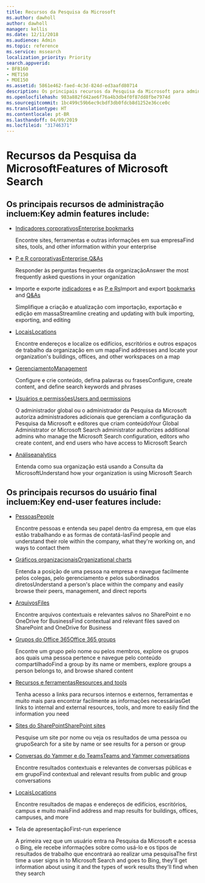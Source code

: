 ```yaml
---
title: Recursos da Pesquisa da Microsoft
ms.author: dawholl
author: dawholl
manager: kellis
ms.date: 12/11/2018
ms.audience: Admin
ms.topic: reference
ms.service: mssearch
localization_priority: Priority
search.appverid:
- BFB160
- MET150
- MOE150
ms.assetid: 5861e462-faed-4c3d-824d-ed3aafd80714
description: Os principais recursos da Pesquisa da Microsoft para administradores e usuários finais incluem indicadores, perguntas e respostas e informações sobre gerenciamento e dados
ms.openlocfilehash: 983a882fd42ae6f76a4b3db4f0f87dd8fbe7974d
ms.sourcegitcommit: 1bc499c59b6ec9cbdf3db0fdcb8d1252e36cce0c
ms.translationtype: HT
ms.contentlocale: pt-BR
ms.lasthandoff: 04/09/2019
ms.locfileid: "31746371"
---
```

# <a name="features-of-microsoft-search"></a><span data-ttu-id="f7c7e-103">Recursos da Pesquisa da Microsoft</span><span class="sxs-lookup"><span data-stu-id="f7c7e-103">Features of Microsoft Search</span></span>

## <a name="key-admin-features-include"></a><span data-ttu-id="f7c7e-104">Os principais recursos de administração incluem:</span><span class="sxs-lookup"><span data-stu-id="f7c7e-104">Key admin features include:</span></span>

- [<span data-ttu-id="f7c7e-105">Indicadores corporativos</span><span class="sxs-lookup"><span data-stu-id="f7c7e-105">Enterprise bookmarks</span></span>](create-and-manage-bookmarks.md)
    
    <span data-ttu-id="f7c7e-106">Encontre sites, ferramentas e outras informações em sua empresa</span><span class="sxs-lookup"><span data-stu-id="f7c7e-106">Find sites, tools, and other information within your enterprise</span></span>
    
- [<span data-ttu-id="f7c7e-107">P e R corporativas</span><span class="sxs-lookup"><span data-stu-id="f7c7e-107">Enterprise Q&As</span></span>](create-and-manage-qas.md)
    
    <span data-ttu-id="f7c7e-108">Responder às perguntas frequentes da organização</span><span class="sxs-lookup"><span data-stu-id="f7c7e-108">Answer the most frequently asked questions in your organization</span></span>
    
- <span data-ttu-id="f7c7e-109">Importe e exporte [indicadores](bulk-create-bookmarks.md) e as [P e Rs](bulk-create-qas.md)</span><span class="sxs-lookup"><span data-stu-id="f7c7e-109">Import and export [bookmarks](bulk-create-bookmarks.md) and [Q&As](bulk-create-qas.md)</span></span>
    
    <span data-ttu-id="f7c7e-110">Simplifique a criação e atualização com importação, exportação e edição em massa</span><span class="sxs-lookup"><span data-stu-id="f7c7e-110">Streamline creating and updating with bulk importing, exporting, and editing</span></span>

- [<span data-ttu-id="f7c7e-111">Locais</span><span class="sxs-lookup"><span data-stu-id="f7c7e-111">Locations</span></span>](locations.md)
    
    <span data-ttu-id="f7c7e-112">Encontre endereços e localize os edifícios, escritórios e outros espaços de trabalho da organização em um mapa</span><span class="sxs-lookup"><span data-stu-id="f7c7e-112">Find addresses and locate your organization's buildings, offices, and other workspaces on a map</span></span>
    
- [<span data-ttu-id="f7c7e-113">Gerenciamento</span><span class="sxs-lookup"><span data-stu-id="f7c7e-113">Management</span></span>](set-up-microsoft-search.md)
    
    <span data-ttu-id="f7c7e-114">Configure e crie conteúdo, defina palavras ou frases</span><span class="sxs-lookup"><span data-stu-id="f7c7e-114">Configure, create content, and define search keywords and phrases</span></span>
    
- [<span data-ttu-id="f7c7e-115">Usuários e permissões</span><span class="sxs-lookup"><span data-stu-id="f7c7e-115">Users and permissions</span></span>](add-users.md)
    
    <span data-ttu-id="f7c7e-116">O administrador global ou o administrador da Pesquisa da Microsoft autoriza administradores adicionais que gerenciam a configuração da Pesquisa da Microsoft e editores que criam conteúdo</span><span class="sxs-lookup"><span data-stu-id="f7c7e-116">Your Global Administrator or Microsoft Search administrator authorizes additional admins who manage the Microsoft Search configuration, editors who create content, and end users who have access to Microsoft Search</span></span>
    
- [<span data-ttu-id="f7c7e-117">Análise</span><span class="sxs-lookup"><span data-stu-id="f7c7e-117">analytics</span></span> ](get-insights.md) 
    
    <span data-ttu-id="f7c7e-118">Entenda como sua organização está usando a Consulta da Microsoft</span><span class="sxs-lookup"><span data-stu-id="f7c7e-118">Understand how your organization is using Microsoft Search</span></span> 
    
## <a name="key-end-user-features-include"></a><span data-ttu-id="f7c7e-119">Os principais recursos do usuário final incluem:</span><span class="sxs-lookup"><span data-stu-id="f7c7e-119">Key end-user features include:</span></span>

- [<span data-ttu-id="f7c7e-120">Pessoas</span><span class="sxs-lookup"><span data-stu-id="f7c7e-120">People</span></span>](use/find-people-and-groups.md)
    
    <span data-ttu-id="f7c7e-121">Encontre pessoas e entenda seu papel dentro da empresa, em que elas estão trabalhando e as formas de contatá-las</span><span class="sxs-lookup"><span data-stu-id="f7c7e-121">Find people and understand their role within the company, what they're working on, and ways to contact them</span></span>
    
- [<span data-ttu-id="f7c7e-122">Gráficos organizacionais</span><span class="sxs-lookup"><span data-stu-id="f7c7e-122">Organizational charts</span></span>](use/find-people-and-groups.md)
    
    <span data-ttu-id="f7c7e-123">Entenda a posição de uma pessoa na empresa e navegue facilmente pelos colegas, pelo gerenciamento e pelos subordinados diretos</span><span class="sxs-lookup"><span data-stu-id="f7c7e-123">Understand a person's place within the company and easily browse their peers, management, and direct reports</span></span>
    
- [<span data-ttu-id="f7c7e-124">Arquivos</span><span class="sxs-lookup"><span data-stu-id="f7c7e-124">Files</span></span>](use/find-files.md)
    
    <span data-ttu-id="f7c7e-125">Encontre arquivos contextuais e relevantes salvos no SharePoint e no OneDrive for Business</span><span class="sxs-lookup"><span data-stu-id="f7c7e-125">Find contextual and relevant files saved on SharePoint and OneDrive for Business</span></span>
    
- [<span data-ttu-id="f7c7e-126">Grupos do Office 365</span><span class="sxs-lookup"><span data-stu-id="f7c7e-126">Office 365 groups</span></span>](use/find-people-and-groups.md)
    
    <span data-ttu-id="f7c7e-127">Encontre um grupo pelo nome ou pelos membros, explore os grupos aos quais uma pessoa pertence e navegue pelo conteúdo compartilhado</span><span class="sxs-lookup"><span data-stu-id="f7c7e-127">Find a group by its name or members, explore groups a person belongs to, and browse shared content</span></span>
    
- [<span data-ttu-id="f7c7e-128">Recursos e ferramentas</span><span class="sxs-lookup"><span data-stu-id="f7c7e-128">Resources and tools</span></span>](use/find-resources-tools-and-more.md)
    
    <span data-ttu-id="f7c7e-129">Tenha acesso a links para recursos internos e externos, ferramentas e muito mais para encontrar facilmente as informações necessárias</span><span class="sxs-lookup"><span data-stu-id="f7c7e-129">Get links to internal and external resources, tools, and more to easily find the information you need</span></span>
    
- [<span data-ttu-id="f7c7e-130">Sites do SharePoint</span><span class="sxs-lookup"><span data-stu-id="f7c7e-130">SharePoint sites</span></span>](use/find-sharepoint-sites.md)
    
    <span data-ttu-id="f7c7e-131">Pesquise um site por nome ou veja os resultados de uma pessoa ou grupo</span><span class="sxs-lookup"><span data-stu-id="f7c7e-131">Search for a site by name or see results for a person or group</span></span>
    
- [<span data-ttu-id="f7c7e-132">Conversas do Yammer e do Teams</span><span class="sxs-lookup"><span data-stu-id="f7c7e-132">Teams and Yammer conversations</span></span>](use/find-conversations.md)
    
    <span data-ttu-id="f7c7e-133">Encontre resultados contextuais e relevantes de conversas públicas e em grupo</span><span class="sxs-lookup"><span data-stu-id="f7c7e-133">Find contextual and relevant results from public and group conversations</span></span>

- [<span data-ttu-id="f7c7e-134">Locais</span><span class="sxs-lookup"><span data-stu-id="f7c7e-134">Locations</span></span>](use/find-locations.md)
    
    <span data-ttu-id="f7c7e-135">Encontre resultados de mapas e endereços de edifícios, escritórios, campus e muito mais</span><span class="sxs-lookup"><span data-stu-id="f7c7e-135">Find address and map results for buildings, offices, campuses, and more</span></span>
    
- <span data-ttu-id="f7c7e-136">Tela de apresentação</span><span class="sxs-lookup"><span data-stu-id="f7c7e-136">First-run experience</span></span>
    
    <span data-ttu-id="f7c7e-137">A primeira vez que um usuário entra na Pesquisa da Microsoft e acessa o Bing, ele recebe informações sobre como usá-lo e os tipos de resultados de trabalho que encontrará ao realizar uma pesquisa</span><span class="sxs-lookup"><span data-stu-id="f7c7e-137">The first time a user signs in to Microsoft Search and goes to Bing, they'll get information about using it and the types of work results they'll find when they search</span></span>